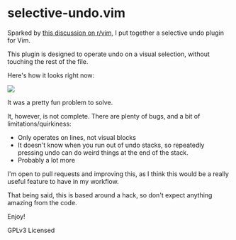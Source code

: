 # selective-undo.vim

Sparked by [this discussion on r/vim](http://www.reddit.com/r/vim/comments/26d7te/which_is_a_useful_feature_you_found_in_a_nonvim/), I put together a selective undo plugin for Vim.

This plugin is designed to operate undo on a visual selection, without touching the rest of the file.

Here's how it looks right now:

<img src='http://jaxbot.me/pics/vim/selective-undo-vim.gif'>

It was a pretty fun problem to solve.

It, however, is not complete. There are plenty of bugs, and a bit of limitations/quirkiness:

* Only operates on lines, not visual blocks
* It doesn't know when you run out of undo stacks, so repeatedly pressing undo can do weird things at the end of the stack.
* Probably a lot more

I'm open to pull requests and improving this, as I think this would be a really useful feature to have in my workflow.

That being said, this is based around a hack, so don't expect anything amazing from the code.

Enjoy!

GPLv3 Licensed

